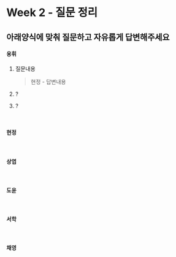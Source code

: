 # Week 2 - 질문 정리
## 아래양식에 맞춰 질문하고 자유롭게 답변해주세요
#### 웅휘
    
1. 질문내용

   > 현정 - 답변내용

2. ?

   > 

3. ?

   >

<br>

#### 현정
<br>

#### 상엽
<br>

#### 도윤
<br>

#### 서학
<br>

#### 채영
